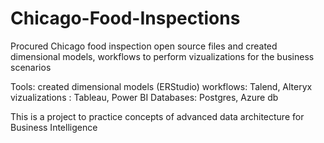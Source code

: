 # Chicago-Food-Inspections
 Procured Chicago food inspection open source files and created dimensional models, workflows to perform vizualizations for the business scenarios 

Tools: 
created dimensional models (ERStudio)
workflows: Talend, Alteryx
vizualizations : Tableau, Power BI
Databases: Postgres, Azure db

This is a project to practice concepts of advanced data architecture for Business Intelligence




